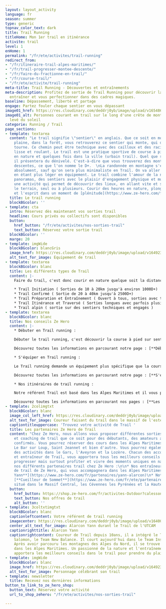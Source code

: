 ```yaml
---
layout: layout_activity
language: fr
season: summer
type: generic
topnav_color_text: dark
title: Trail Running
titleHome: Mon 1er trail en itinérance
activite: trail
level: 1
enHome: 1
permalink: "/fr/ete/activites/trail-running"
redirect_from:
- "/fr/itineraire-trail-alpes-maritimes/"
- "/fr/trail-progresser-montee-descente/"
- "/fr/faire-du-fractionne-en-trail/"
- "/fr/course-trail/"
- "/fr/ete/activite/trail-running"
meta-title: Trail Running - Découvertes et entraînements
meta-description: Profitez de sortie de Trail Running pour découvrir la nature, vous
  entraîner et vous perfectionner dans des cadres magiques.
baseline: Dépassement, liberté et partage
engage: Partez fouler chaque sentier en vous dépassant
image01_href: https://res.cloudinary.com/deddrj0yb/image/upload/v1654867638/website/summer/brian-metzler-nmWQ2SKvj5M-unsplash.jpg
image01_alt: Personnes courant en trail sur le long d'une crête de montagne lors du
  levé du soleil
categorie: Running / Trail
page_sections:
- template: textarea
  content: "Le trail signifie \"sentier\" en anglais. Que ce soit en montagne, en
    plaine, dans la forêt, vous retrouverez ce sentier qui monte, qui descend et qui
    tourne. Ce chemin peut être technique avec des cailloux et des racines, mais aussi
    lisse et roulant. Le trail est une pratique sportive de course à pied qui se trouve
    en nature et quelques fois dans la ville (urbain trail). Quel que soit le parcours,
    il présentera du dénivelé. C'est-à-dire que vous trouverez des montées et des
    descentes, ce que l'on nomme le D+.  \nLa randonnée en montagne s'en approche
    absolument, sauf qu'on sera plus minimaliste en Trail. On va aller plus vite,
    en étant plus léger en équipement. Le trail combine l'amour de la nature, des
    panoramas, des sentiers avec le plaisir d'engagement physique et musculaire. C'est
    une activité qui permet de découvrir des lieux, en allant vite et s'amusant avec
    le terrain, seul ou à plusieurs. Courir des heures en nature, plonge le corps
    et l'esprit dans un moment de [plénitude](https://www.ze-hero.com/fr/ete/conseils/pourquoi-sortir-en-montagne-en-foret)."
  title: Le trail running
  blockBGcolor: ''
- template: cta
  intro: Réservez dès maintenant vos sorties trail
  headline: Cours privés ou collectifs sont disponibles
  button:
    href_button: "/fr/ete/activites/nos-sorties-trail"
    text_button: Réservez votre sortie trail
  blockBGcolor: ''
  marge: 20
- template: imgWide
  blockBGcolor: blancGris
  image_href: https://res.cloudinary.com/deddrj0yb/image/upload/v1649234220/website/assets/Recadr%C3%A9es/trail.png
  alt_text_for_image: Equipement de trail
- template: textarea
  blockBGcolor: blanc
  title: Les différents types de Trail
  content: |-
    Faire du trail, c'est donc courir en nature quelque soit la distance et le dénivelé. Mais il existe ensuite de multiples types de trail en terme de distance, de difficulté, de technicité. Pour vous aider à mieux comprendre ce qui vous correspond, nous avons segmenter les différents type de Trail :

    * Trail Initiation ( Sorties de 10 à 20km jusqu'à environ 1000D+)
    * Trail Confirmé ( Sortie de 20 à 40km jusqu'à 2500D+)
    * Trail Préparation et Entraînement ( Ouvert à tous, sorties avec thèmes spécifiques d'entraînements )
    * Trail Itinérance et Traversé ( Sorties longues avec parfois plusieurs étapes )
    * Trail alpin ( sortie sur des sentiers techniques et engagés )
- template: textarea
  blockBGcolor: blanc
  title: Nos conseils Ze Hero
  content: |-
    * Débuter en Trail running :

    Débuter le trail running, c'est découvrir la course à pied sur sentier, en milieu naturel dans des parcours avec du dénivelé. Si vous aimer courir, que vous avez débuter le running sur plat et que vous souhaitez vous aventurer en nature, débutez le trail running en tout confiance avec Ze Hero. Nous mettons en place des coachings dédiées aux personnes souhaitant s'initier et suivre un programme pour progresser en trail. Découvrez comment courir en monter, comment gérer son effort, comment savoir quel parcours faire en fonction du kilomètre et du dénivelé.

    Découvrez toutes les informations en parcourant notre page : [**Débuter en le trail running**]() mais également [**se préparer à sa 1er course de trail**](https://www.ze-hero.com/fr/ete/conseils/preparation-course-trail) et le [**fractionner en trail running**](https://www.ze-hero.com/fr/ete/conseils/fractionne-trail).

    * S'équiper en Trail running :

    Le Trail running demande un équipement plus spécifique que la course à pied. L'évolution dans des terrains montagneux, sur des sentiers plus accidenté, en milieu naturel demande alors du matériel et des équipements adaptés à la pratique. Afin de comprendre et savoir comment bien s'équiper dans le trail, nous avons créé une page spécialement conçu pour vous afin de répondre aux différentes questions sur l'équipement.

    Découvrez toutes les informations en parcourant notre page : [**S'équiper en trail running**]() et [**Comment choisir ses chaussures de trail ?**](https://www.ze-hero.com/fr/ete/conseils/chaussures-trail)

    * Nos itinéraires de trail running :

    Notre référent Trail est basé dans les Alpes Maritimes et il vous propose un choix varié d'itinéraires de trail dans le bas pays et le moyen pays niçois. De plus, vous pourrez réserver des initiations et des itinérances en trail dans des lieux uniques tel que la Maralpine. Découvrez le Mercantour et les Préalpes d'Azur mais également le Massif central, les Cévennes. Parcourez de nouveau terrain à l'assaut des sommets, des plus belles courses et de traversées.

    Découvrez toutes les informations en parcourant nos pages : [**Les itinéraires de trail dans les Alpes Maritimes**](https://www.ze-hero.com/fr/ete/conseils/itineraires-trail-alpes-maritimes) et le [**Trail dans les Alpes Maritimes**](https://www.ze-hero.com/fr/trail-running-alpes-maritimes-prealpes-azur).
- template: 2colimgtxt
  blockBGcolor: blanc
  image_col_left_href: https://res.cloudinary.com/deddrj0yb/image/upload/v1650896367/website/By%20Ze%20Hero%20Activity/IMG20210424154801_01_1.jpg
  alt_text_for_image: Coureur faisant du trail dans le massif de l'esterel
  captiontitleuppercase: 'Trouvez votre activité de Trail '
  title: Les partenaires Ze Hero de Trail
  content: "Chez Ze Hero, nous allons vous proposer différentes sorties trail, d'entraînements
    et coaching de trail que ce soit pour des débutants, des amateurs ainsi que des
    confirmés. Vous pourrez réserver des cours dans les Alpes Maritimes avec Antibes,
    Le Bar sur Loup, Saint Jeannet et bien d'autre. Vous pourrez également retrouver
    des activités dans le Gars, l'Aveyron et la Lozère. Chacun des accompagnateurs
    et entraîneur de Trail, vous apportera tous les meilleurs conseils pour apprendre,
    progresser mais surtout profiter et vivre des moments uniques en nature.  \nVoici
    nos différents partenaires trail chez Ze Hero :\n\n* Nos entraîneurs et accompagnateurs
    de trail de Ze Hero, qui vous accompagnera dans les Alpes Maritimes : [**Alarcon
    Yann**](https://www.ze-hero.com/fr/partenaires/yann-alarcon)\n* Notre partenaire
    [**Cueilleur de Sommet**](https://www.ze-hero.com/fr/ete/partenaires/clement-sivera)
    situé dans le Massif Central, les Cévennes les Pyrénées et la Haute Savoie."
  button:
    href_button: https://shop.ze-hero.com/fr/activites-Outdoor?calessonstype=all&catypegenderlistsummer=all&calessonsactivitytype=Trail&start-date=21%2F11%2F2021
    text_button: Nos offres de trail
    alt_button: ''
- template: 3coltxtimgtxt
  blockBGcolor: blanc
  captionleftcontent: Votre référent de trail running
  imagecenter: https://res.cloudinary.com/deddrj0yb/image/upload/v1640069842/website/summer/IMG_20210716_180932_893_spbn5s.jpg
  center_alt_text_for_image: Alarcon Yann durant le Trail de l'UTCAM
  captionrighttitle: Alarcon Yann
  captionrightcontent: Coureur de Trail depuis 10ans, il a intégré le Team Espoir
    Salomon, le Team New Balance. Il court aujourd'hui dans le Team Instinct Trail.
    Après avoir parcouru les montagnes des Alpes du Nord, il se trouve aujourd'hui
    dans les Alpes Maritimes. Un passionné de la nature et l'entraînement qui vous
    apportera les meilleurs conseils dans le trail pour prendre du plaisir et progresser.
- template: imgWide
  blockBGcolor: blanc
  image_href: https://res.cloudinary.com/deddrj0yb/image/upload/v1649238382/website/assets/Personnages%20poses/Poses%20format%20large/Trail_Running.png
  alt_text_for_image: Personnage célébrant son trail
- template: newsletter
  title: Recevez nos dernières informations
button_to_link_to_ze_hero_shop:
  button_text: Réservez votre activité
  url_to_shop_zehero: "/fr/ete/activites/nos-sorties-trail"

---
```

